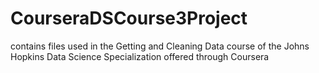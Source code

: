 # CourseraDSCourse3Project
contains files used in the Getting and Cleaning Data course of the Johns Hopkins Data Science Specialization offered through Coursera
